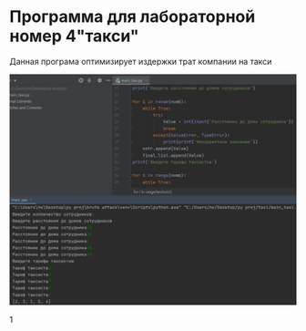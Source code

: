 # Программа для лабораторной номер 4"такси"

Данная програма оптимизирует издержки трат компании на такси

![](https://github.com/PINGWINbl4/taxi/blob/main/Безымянный.png)

1[](https://github.com/PINGWINbl4/taxi/blob/main/Безымянный1.png)
